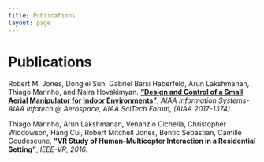 ```yaml
---
title: Publications
layout: page
---
```

# Publications

Robert M. Jones, Donglei Sun, Gabriel Barsi Haberfeld, Arun Lakshmanan, Thiago Marinho, and Naira Hovakimyan. [**“Design and Control of a Small Aerial Manipulator for Indoor Environments”**]([1] "Design and Control of a Small Aerial Manipulator for Indoor Environments"), *AIAA Information Systems-AIAA Infotech @ Aerospace, AIAA SciTech Forum, (AIAA 2017-1374).*

Thiago Marinho, Arun Lakshmanan, Venanzio Cichella, Christopher Widdowson, Hang Cui, Robert Mitchell Jones, Bentic Sebastian, Camille Goudeseune, **“VR Study of Human-Multicopter Interaction in a Residential Setting”**, *IEEE-VR, 2016.*


[1]: https://google.com
